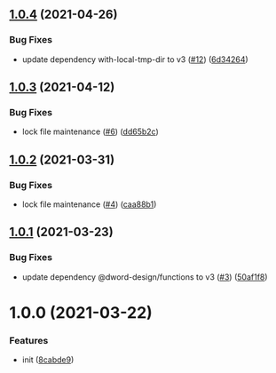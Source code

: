 ## [1.0.4](https://github.com/dword-design/nuxt-sourcemaps-abs-sourceroot/compare/v1.0.3...v1.0.4) (2021-04-26)


### Bug Fixes

* update dependency with-local-tmp-dir to v3 ([#12](https://github.com/dword-design/nuxt-sourcemaps-abs-sourceroot/issues/12)) ([6d34264](https://github.com/dword-design/nuxt-sourcemaps-abs-sourceroot/commit/6d34264378d407a0ec8f17d8cd9303511e240751))

## [1.0.3](https://github.com/dword-design/nuxt-sourcemaps-abs-sourceroot/compare/v1.0.2...v1.0.3) (2021-04-12)


### Bug Fixes

* lock file maintenance ([#6](https://github.com/dword-design/nuxt-sourcemaps-abs-sourceroot/issues/6)) ([dd65b2c](https://github.com/dword-design/nuxt-sourcemaps-abs-sourceroot/commit/dd65b2c7b62d9222acccd086bf51305d86c56a75))

## [1.0.2](https://github.com/dword-design/nuxt-sourcemaps-abs-sourceroot/compare/v1.0.1...v1.0.2) (2021-03-31)


### Bug Fixes

* lock file maintenance ([#4](https://github.com/dword-design/nuxt-sourcemaps-abs-sourceroot/issues/4)) ([caa88b1](https://github.com/dword-design/nuxt-sourcemaps-abs-sourceroot/commit/caa88b1b72a3933c4e28cddcbd702ecb7e5622bd))

## [1.0.1](https://github.com/dword-design/nuxt-sourcemaps-abs-sourceroot/compare/v1.0.0...v1.0.1) (2021-03-23)


### Bug Fixes

* update dependency @dword-design/functions to v3 ([#3](https://github.com/dword-design/nuxt-sourcemaps-abs-sourceroot/issues/3)) ([50af1f8](https://github.com/dword-design/nuxt-sourcemaps-abs-sourceroot/commit/50af1f86a89803b91b6ccfb98131b867b1fffaab))

# 1.0.0 (2021-03-22)


### Features

* init ([8cabde9](https://github.com/dword-design/nuxt-sourcemaps-abs-sourceroot/commit/8cabde9a8014bd2b8a44fe1b6c5b00061224a7b2))
